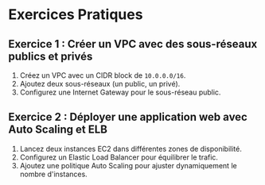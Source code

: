 # Exercices Pratiques

## Exercice 1 : Créer un VPC avec des sous-réseaux publics et privés
1. Créez un VPC avec un CIDR block de `10.0.0.0/16`.
2. Ajoutez deux sous-réseaux (un public, un privé).
3. Configurez une Internet Gateway pour le sous-réseau public.

## Exercice 2 : Déployer une application web avec Auto Scaling et ELB
1. Lancez deux instances EC2 dans différentes zones de disponibilité.
2. Configurez un Elastic Load Balancer pour équilibrer le trafic.
3. Ajoutez une politique Auto Scaling pour ajuster dynamiquement le nombre d'instances.
